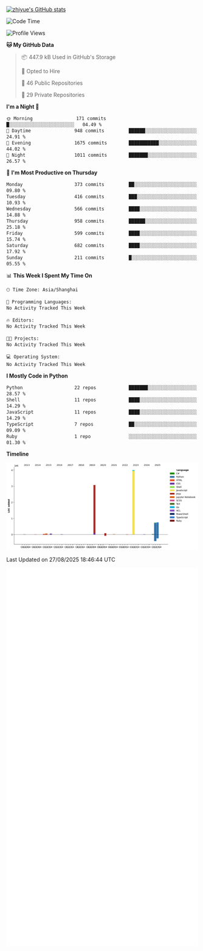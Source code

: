 
[![zhiyue's GitHub stats](https://github-readme-stats.vercel.app/api?username=zhiyue)](https://github.com/anuraghazra/github-readme-stats&&show_icons=true)

<!--START_SECTION:waka-->
![Code Time](http://img.shields.io/badge/Code%20Time-2%2C215%20hrs%2020%20mins-blue)

![Profile Views](http://img.shields.io/badge/Profile%20Views-1-blue)

**🐱 My GitHub Data** 

> 📦 447.9 kB Used in GitHub's Storage 
 > 
> 💼 Opted to Hire
 > 
> 📜 46 Public Repositories 
 > 
> 🔑 29 Private Repositories 
 > 
**I'm a Night 🦉** 

```text
🌞 Morning                171 commits         █░░░░░░░░░░░░░░░░░░░░░░░░   04.49 % 
🌆 Daytime                948 commits         ██████░░░░░░░░░░░░░░░░░░░   24.91 % 
🌃 Evening                1675 commits        ███████████░░░░░░░░░░░░░░   44.02 % 
🌙 Night                  1011 commits        ███████░░░░░░░░░░░░░░░░░░   26.57 % 
```
📅 **I'm Most Productive on Thursday** 

```text
Monday                   373 commits         ██░░░░░░░░░░░░░░░░░░░░░░░   09.80 % 
Tuesday                  416 commits         ███░░░░░░░░░░░░░░░░░░░░░░   10.93 % 
Wednesday                566 commits         ████░░░░░░░░░░░░░░░░░░░░░   14.88 % 
Thursday                 958 commits         ██████░░░░░░░░░░░░░░░░░░░   25.18 % 
Friday                   599 commits         ████░░░░░░░░░░░░░░░░░░░░░   15.74 % 
Saturday                 682 commits         ████░░░░░░░░░░░░░░░░░░░░░   17.92 % 
Sunday                   211 commits         █░░░░░░░░░░░░░░░░░░░░░░░░   05.55 % 
```


📊 **This Week I Spent My Time On** 

```text
🕑︎ Time Zone: Asia/Shanghai

💬 Programming Languages: 
No Activity Tracked This Week

🔥 Editors: 
No Activity Tracked This Week

🐱‍💻 Projects: 
No Activity Tracked This Week

💻 Operating System: 
No Activity Tracked This Week
```

**I Mostly Code in Python** 

```text
Python                   22 repos            ███████░░░░░░░░░░░░░░░░░░   28.57 % 
Shell                    11 repos            ████░░░░░░░░░░░░░░░░░░░░░   14.29 % 
JavaScript               11 repos            ████░░░░░░░░░░░░░░░░░░░░░   14.29 % 
TypeScript               7 repos             ██░░░░░░░░░░░░░░░░░░░░░░░   09.09 % 
Ruby                     1 repo              ░░░░░░░░░░░░░░░░░░░░░░░░░   01.30 % 
```



**Timeline**

![Lines of Code chart](https://raw.githubusercontent.com/zhiyue/zhiyue/main/assets/bar_graph.png)


 Last Updated on 27/08/2025 18:46:44 UTC
<!--END_SECTION:waka-->

<!-- [![Top Langs](https://github-readme-stats.vercel.app/api/top-langs/?username=zhiyue)](https://github.com/anuraghazra/github-readme-stats) -->

![](./github-metrics.svg)

